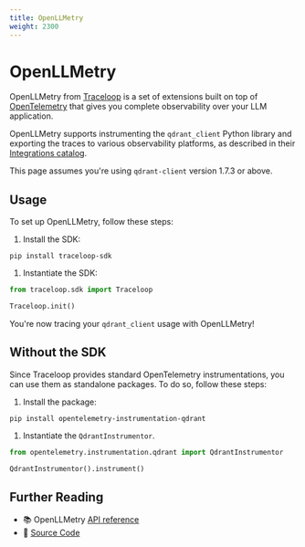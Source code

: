 ```yaml
---
title: OpenLLMetry
weight: 2300
---
```


# OpenLLMetry

OpenLLMetry from [Traceloop](https://www.traceloop.com/) is a set of extensions built on top of [OpenTelemetry](https://opentelemetry.io/) that gives you complete observability over your LLM application.

OpenLLMetry supports instrumenting the `qdrant_client` Python library and exporting the traces to various observability platforms, as described in their [Integrations catalog](https://www.traceloop.com/docs/openllmetry/integrations/introduction#the-integrations-catalog).

This page assumes you're using `qdrant-client` version 1.7.3 or above.
## Usage

To set up OpenLLMetry, follow these steps:

1. Install the SDK:

```console
pip install traceloop-sdk
```

1. Instantiate the SDK:

```python
from traceloop.sdk import Traceloop

Traceloop.init()
```

You're now tracing your `qdrant_client` usage with OpenLLMetry!

## Without the SDK

Since Traceloop provides standard OpenTelemetry instrumentations, you can use them as standalone packages. To do so, follow these steps: 

1. Install the package:

```console
pip install opentelemetry-instrumentation-qdrant
```

1. Instantiate the `QdrantInstrumentor`.

```python
from opentelemetry.instrumentation.qdrant import QdrantInstrumentor

QdrantInstrumentor().instrument()
```

## Further Reading

- 📚 OpenLLMetry [API reference](https://www.traceloop.com/docs/api-reference/introduction)
- 📄 [Source Code](https://github.com/traceloop/openllmetry/tree/main/packages/opentelemetry-instrumentation-qdrant)
